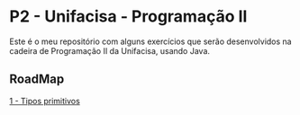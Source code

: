 # P2 - Unifacisa - Programação II

Este é o meu repositório com alguns exercícios que serão desenvolvidos na cadeira de Programação II da Unifacisa, usando Java.

## RoadMap

[1 - Tipos primitivos](doc/TiposPrimitivos.md)